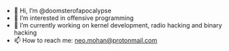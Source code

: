 - 👋 Hi, I’m @doomsterofapocalypse
- 👀 I’m interested in offensive programming
- 🌱 I’m currently working on kernel development, radio hacking and binary hacking
- 📫 How to reach me: neo.mohan@protonmail.com


